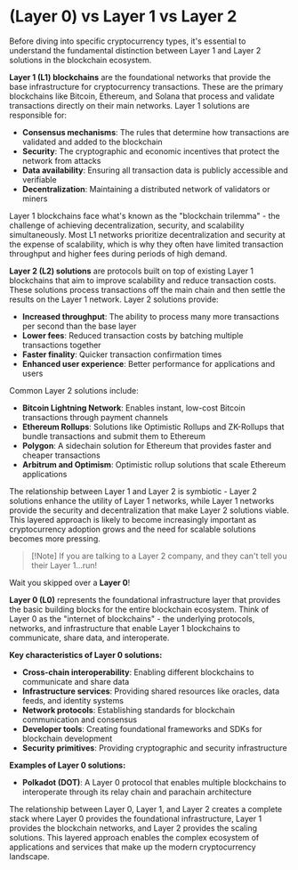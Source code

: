 # (Layer 0) vs Layer 1 vs Layer 2

Before diving into specific cryptocurrency types, it's essential to understand the fundamental distinction between Layer 1 and Layer 2 solutions in the blockchain ecosystem.

**Layer 1 (L1) blockchains** are the foundational networks that provide the base infrastructure for cryptocurrency transactions. These are the primary blockchains like Bitcoin, Ethereum, and Solana that process and validate transactions directly on their main networks. Layer 1 solutions are responsible for:

- **Consensus mechanisms**: The rules that determine how transactions are validated and added to the blockchain
- **Security**: The cryptographic and economic incentives that protect the network from attacks
- **Data availability**: Ensuring all transaction data is publicly accessible and verifiable
- **Decentralization**: Maintaining a distributed network of validators or miners

Layer 1 blockchains face what's known as the "blockchain trilemma" - the challenge of achieving decentralization, security, and scalability simultaneously. Most L1 networks prioritize decentralization and security at the expense of scalability, which is why they often have limited transaction throughput and higher fees during periods of high demand.

**Layer 2 (L2) solutions** are protocols built on top of existing Layer 1 blockchains that aim to improve scalability and reduce transaction costs. These solutions process transactions off the main chain and then settle the results on the Layer 1 network. Layer 2 solutions provide:

- **Increased throughput**: The ability to process many more transactions per second than the base layer
- **Lower fees**: Reduced transaction costs by batching multiple transactions together
- **Faster finality**: Quicker transaction confirmation times
- **Enhanced user experience**: Better performance for applications and users

Common Layer 2 solutions include:
- **Bitcoin Lightning Network**: Enables instant, low-cost Bitcoin transactions through payment channels
- **Ethereum Rollups**: Solutions like Optimistic Rollups and ZK-Rollups that bundle transactions and submit them to Ethereum
- **Polygon**: A sidechain solution for Ethereum that provides faster and cheaper transactions
- **Arbitrum and Optimism**: Optimistic rollup solutions that scale Ethereum applications

The relationship between Layer 1 and Layer 2 is symbiotic - Layer 2 solutions enhance the utility of Layer 1 networks, while Layer 1 networks provide the security and decentralization that make Layer 2 solutions viable. This layered approach is likely to become increasingly important as cryptocurrency adoption grows and the need for scalable solutions becomes more pressing.

> [!Note] If you are talking to a Layer 2 company, and they can't tell you their Layer 1...run!

Wait you skipped over a **Layer 0**!

**Layer 0 (L0)** represents the foundational infrastructure layer that provides the basic building blocks for the entire blockchain ecosystem. Think of Layer 0 as the "internet of blockchains" - the underlying protocols, networks, and infrastructure that enable Layer 1 blockchains to communicate, share data, and interoperate.

**Key characteristics of Layer 0 solutions:**

- **Cross-chain interoperability**: Enabling different blockchains to communicate and share data
- **Infrastructure services**: Providing shared resources like oracles, data feeds, and identity systems
- **Network protocols**: Establishing standards for blockchain communication and consensus
- **Developer tools**: Creating foundational frameworks and SDKs for blockchain development
- **Security primitives**: Providing cryptographic and security infrastructure

**Examples of Layer 0 solutions:**

- **Polkadot (DOT)**: A Layer 0 protocol that enables multiple blockchains to interoperate through its relay chain and parachain architecture


The relationship between Layer 0, Layer 1, and Layer 2 creates a complete stack where Layer 0 provides the foundational infrastructure, Layer 1 provides the blockchain networks, and Layer 2 provides the scaling solutions. This layered approach enables the complex ecosystem of applications and services that make up the modern cryptocurrency landscape.
